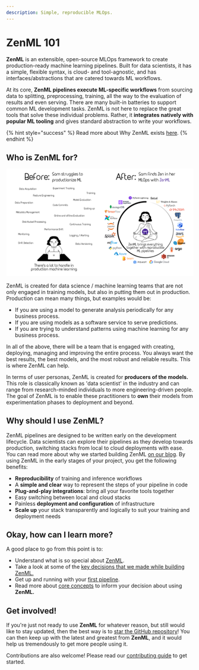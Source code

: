 ```yaml
---
description: Simple, reproducible MLOps.
---
```


# ZenML 101

**ZenML** is an extensible, open-source MLOps framework to create production-ready machine learning pipelines. Built for data scientists, it has a simple, flexible syntax, is cloud- and tool-agnostic, and has interfaces/abstractions that are catered towards ML workflows.

At its core, **ZenML pipelines execute ML-specific workflows** from sourcing data to splitting, preprocessing, training, all the way to the evaluation of results and even serving. There are many built-in batteries to support common ML development tasks. ZenML is not here to replace the great tools that solve these individual problems. Rather, it **integrates natively with popular ML tooling** and gives standard abstraction to write your workflows.

{% hint style="success" %}
Read more about Why ZenML exists [here](why-zenml.md).
{% endhint %}

## Who is ZenML for?

![Before and after ZenML](.gitbook/assets/sam-side-by-side-full-text.png)

ZenML is created for data science / machine learning teams that are not only engaged in training models, but also in putting them out in production. Production can mean many things, but examples would be:

* If you are using a model to generate analysis periodically for any business process.
* If you are using models as a software service to serve predictions.
* If you are trying to understand patterns using machine learning for any business process.

In all of the above, there will be a team that is engaged with creating, deploying, managing and improving the entire process. You always want the best results, the best models, and the most robust and reliable results. This is where ZenML can help.

In terms of user personas, ZenML is created for **producers of the models.** This role is classically known as 'data scientist' in the industry and can range from research-minded individuals to more engineering-driven people. The goal of ZenML is to enable these practitioners to **own** their models from experimentation phases to deployment and beyond.

## Why should I use ZenML?

ZenML pipelines are designed to be written early on the development lifecycle. Data scientists can explore their pipelines as they develop towards production, switching stacks from local to cloud deployments with ease. You can read more about why we started building ZenML [on our blog](https://blog.zenml.io/why-zenml/). By using ZenML in the early stages of your project, you get the following benefits:

- **Reproducibility** of training and inference workflows
- A **simple and clear** way to represent the steps of your pipeline in code
- **Plug-and-play integrations**: bring all your favorite tools together
- Easy switching between local and cloud stacks
- Painless **deployment and configuration** of infrastructure
- **Scale up** your stack transparently and logically to suit your training and deployment needs

## Okay, how can I learn more?

A good place to go from this point is to:

* Understand what is so special about [ZenML](why-zenml.md).
* Take a look at some of the [key decisions that we made while building ZenML.](why/framework-design.md)
* Get up and running with your [first pipeline](quickstart-guide.md).
* Read more about [core concepts](core-concepts.md) to inform your decision about using **ZenML.**

## Get involved!

If you're just not ready to use **ZenML** for whatever reason, but still would like to stay updated, then the best way is to [star the GitHub repository](https://github.com/zenml-io/zenml)! You can then keep up with the latest and greatest from **ZenML**, and it would help us tremendously to get more people using it.

Contributions are also welcome! Please read our [contributing guide](../../CONTRIBUTING.md) to get started.
